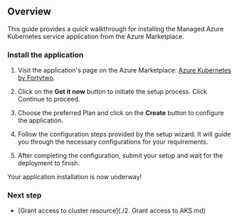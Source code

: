 ## Overview

This guide provides a quick walkthrough for installing the Managed Azure Kubernetes service application from the Azure Marketplace.

### Install the application

1. Visit the application's page on the Azure Marketplace: 
   [Azure Kubernetes by Fortytwo](https://azuremarketplace.microsoft.com/en-us/marketplace/apps/amestofortytwoas1653635920536.kubernetes_by_fortytwo-preview?tab=Overview&flightCodes=3c669d67-d5ac-403b-ab37-1902fc2d069a).

2. Click on the **Get it now** button to initiate the setup process. Click Continue to proceed.

3. Choose the preferred Plan and click on the **Create** button to configure the application.

4. Follow the configuration steps provided by the setup wizard. It will guide you through the necessary configurations for your requirements.

5. After completing the configuration, submit your setup and wait for the deployment to finish.

Your application installation is now underway!

### Next step

- [Grant access to cluster resource](./2. Grant access to AKS.md)
